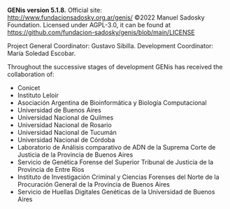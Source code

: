 **GENis version 5.1.8.** 
Official site: http://www.fundacionsadosky.org.ar/genis/
©2022 Manuel Sadosky Foundation.
Licensed under AGPL-3.0, it can be found at 
https://github.com/fundacion-sadosky/genis/blob/main/LICENSE

Project General Coordinator: Gustavo Sibilla.
Development Coordinator: María Soledad Escobar.

Throughout the successive stages of development GENis has received the collaboration of:

* Conicet
* Instituto Leloir
* Asociación Argentina de Bioinformática y Biología Computacional
* Universidad de Buenos Aires
* Universidad Nacional de Quilmes
* Universidad Nacional de Rosario
* Universidad Nacional de Tucumán
* Universidad Nacional de Córdoba
* Laboratorio de Análisis comparativo de ADN de la Suprema Corte de Justicia de la Provincia de Buenos Aires
* Servicio de Genética Forense del Superior Tribunal de Justicia de la Provincia de Entre Ríos
* Instituto de Investigación Criminal y Ciencias Forenses del Norte de la Procuración General de la Provincia de Buenos Aires
* Servicio de Huellas Digitales Genéticas de la Universidad de Buenos Aires
